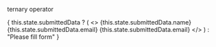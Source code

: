ternary operator

{
    this.state.submittedData ? (
        <>
        {this.state.submittedData.name}
        {this.state.submittedData.email}
        {this.state.submittedData.email}
        </>
    ) : "Please fill form" 
}